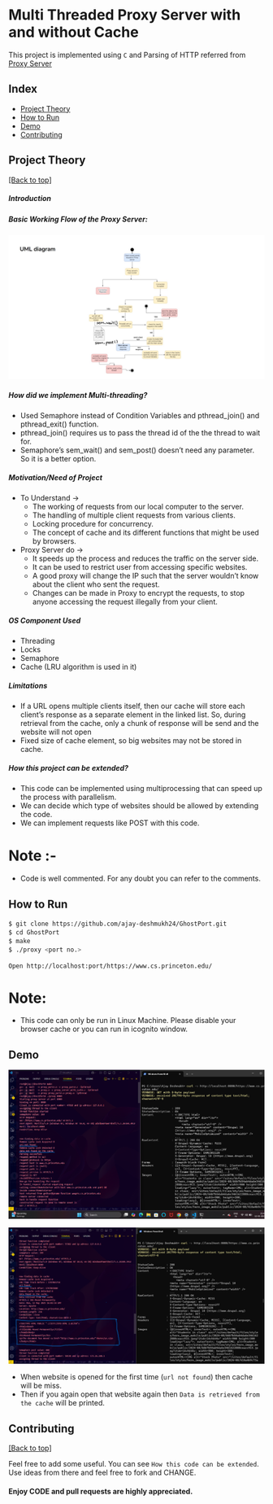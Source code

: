 <h1>Multi Threaded Proxy Server with and without Cache</h1>

This project is implemented using `C` and Parsing of HTTP referred from <a href = "https://github.com/vaibhavnaagar/proxy-server"> Proxy Server </a>

## Index

- [Project Theory](https://github.com/ajay-deshmukh24/GhostPort#project-theory)
- [How to Run](https://github.com/ajay-deshmukh24/GhostPort#How-to-Run)
- [Demo](https://github.com/ajay-deshmukh24/GhostPort#Demo)
- [Contributing](https://github.com/ajay-deshmukh24/GhostPort#contributing)

## Project Theory

[[Back to top]](https://github.com/ajay-deshmukh24/GhostPort#index)

##### Introduction

##### Basic Working Flow of the Proxy Server:

![](https://github.com/ajay-deshmukh24/GhostPort/blob/main/pics/UML.JPG)

##### How did we implement Multi-threading?

- Used Semaphore instead of Condition Variables and pthread_join() and pthread_exit() function.
- pthread_join() requires us to pass the thread id of the the thread to wait for.
- Semaphore’s sem_wait() and sem_post() doesn’t need any parameter. So it is a better option.

##### Motivation/Need of Project

- To Understand →
  - The working of requests from our local computer to the server.
  - The handling of multiple client requests from various clients.
  - Locking procedure for concurrency.
  - The concept of cache and its different functions that might be used by browsers.
- Proxy Server do →
  - It speeds up the process and reduces the traffic on the server side.
  - It can be used to restrict user from accessing specific websites.
  - A good proxy will change the IP such that the server wouldn’t know about the client who sent the request.
  - Changes can be made in Proxy to encrypt the requests, to stop anyone accessing the request illegally from your client.

##### OS Component Used ​

- Threading
- Locks
- Semaphore
- Cache (LRU algorithm is used in it)

##### Limitations ​

- If a URL opens multiple clients itself, then our cache will store each client’s response as a separate element in the linked list. So, during retrieval from the cache, only a chunk of response will be send and the website will not open
- Fixed size of cache element, so big websites may not be stored in cache.

##### How this project can be extended? ​

- This code can be implemented using multiprocessing that can speed up the process with parallelism.
- We can decide which type of websites should be allowed by extending the code.
- We can implement requests like POST with this code.

# Note :-

- Code is well commented. For any doubt you can refer to the comments.

## How to Run

```bash
$ git clone https://github.com/ajay-deshmukh24/GhostPort.git
$ cd GhostPort
$ make
$ ./proxy <port no.>
```

`Open http://localhost:port/https://www.cs.princeton.edu/`

# Note:

- This code can only be run in Linux Machine. Please disable your browser cache or you can run in icognito window.

## Demo

![](https://github.com/ajay-deshmukh24/GhostPort/blob/main/pics/Screenshot%202025-05-12%20214359.png)

![](https://github.com/ajay-deshmukh24/GhostPort/blob/main/pics/Screenshot%202025-05-12%20214320.png)

- When website is opened for the first time (`url not found`) then cache will be miss.
- Then if you again open that website again then `Data is retrieved from the cache` will be printed.

## Contributing

[[Back to top]](https://github.com/Lovepreet-Singh-LPSK/MultiThreadedProxyServerClient#index)

Feel free to add some useful. You can see `How this code can be extended`. Use ideas from there and feel free to fork and CHANGE.

#### Enjoy CODE and pull requests are highly appreciated.
